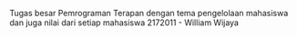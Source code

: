 Tugas besar Pemrograman Terapan dengan tema pengelolaan mahasiswa dan juga nilai dari setiap mahasiswa
2172011 - William Wijaya
